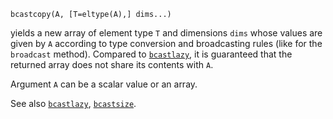 ```
bcastcopy(A, [T=eltype(A),] dims...)
```

yields a new array of element type `T` and dimensions `dims` whose values are given by `A` according to type conversion and broadcasting rules (like for the `broadcast` method). Compared to [`bcastlazy`](@ref), it is guaranteed that the returned array does not share its contents with `A`.

Argument `A` can be a scalar value or an array.

See also [`bcastlazy`](@ref), [`bcastsize`](@ref).
